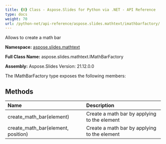 ```yaml
---
title: {0} Class - Aspose.Slides for Python via .NET - API Reference
type: docs
weight: 70
url: /python-net/api-reference/aspose.slides.mathtext/imathbarfactory/
---
```


Allows to create a math bar

**Namespace:** [aspose.slides.mathtext](/python-net/api-reference/aspose.slides.mathtext/)

**Full Class Name:** aspose.slides.mathtext.IMathBarFactory

**Assembly:**  Aspose.Slides Version: 21.12.0.0

The IMathBarFactory type exposes the following members:
## **Methods**
|**Name**|**Description**|
| :- | :- |
|create_math_bar(element)|Create a math bar by applying to the element|
|create_math_bar(element, position)|Create a math bar by applying to the element|
